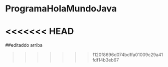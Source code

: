 # ProgramaHolaMundoJava
<<<<<<< HEAD
=======
##editaddo arriba
>>>>>>> f120f8696d074bdffa01009c29a41fdf14b3eb67
